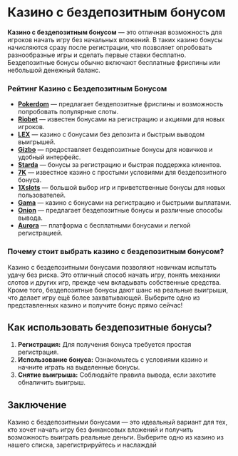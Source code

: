 # Казино с бездепозитным бонусом

**Казино с бездепозитным бонусом** — это отличная возможность для игроков начать игру без начальных вложений. В таких казино бонусы начисляются сразу после регистрации, что позволяет опробовать разнообразные игры и сделать первые ставки бесплатно. Бездепозитные бонусы обычно включают бесплатные фриспины или небольшой денежный баланс.

### Рейтинг Казино с Бездепозитным Бонусом

- **[Pokerdom](https://brandplay.link/4k77v2yx)** — предлагает бездепозитные фриспины и возможность попробовать популярные слоты.
- **[Riobet](https://brandplay.link/7xBLTPyj)** — известен бонусами на регистрацию и акциями для новых игроков.
- **[LEX](https://brandplay.link/zW4hdDFV)** — казино с бонусами без депозита и быстрым выводом выигрышей.
- **[Gizbo](https://brandplay.link/bprXw4YV)** — предоставляет бездепозитные бонусы для новичков и удобный интерфейс.
- **[Starda](https://brandplay.link/fB7xwRFL)** — бонусы за регистрацию и быстрая поддержка клиентов.
- **[7K](https://brandplay.link/BvQyFShp)** — известное казино с простыми условиями для бездепозитного бонуса.
- **[1Xslots](https://brandplay.link/hSB1khtr)** — большой выбор игр и приветственные бонусы для новых пользователей.
- **[Gama](https://brandplay.link/j6NMKsDz)** — казино с бонусами на регистрацию и быстрыми выплатами.
- **[Onion](https://brandplay.link/zBGRVpQ9)** — предлагает бездепозитные бонусы и различные способы вывода.
- **[Aurora](https://10trafic-stat2.com/click/668546556bcc6313411604bd/6766/13032/subaccount)** — платформа с бесплатными бонусами и легкой регистрацией.

### Почему стоит выбрать казино с бездепозитным бонусом?

Казино с бездепозитными бонусами позволяют новичкам испытать удачу без риска. Это отличный способ начать игру, понять механики слотов и других игр, прежде чем вкладывать собственные средства. Кроме того, бездепозитные бонусы дают шанс на реальные выигрыши, что делает игру ещё более захватывающей. Выберите одно из представленных казино и получите бонус прямо сейчас!

## Как использовать бездепозитные бонусы?

1. **Регистрация:** Для получения бонуса требуется простая регистрация.
2. **Использование бонуса:** Ознакомьтесь с условиями казино и начните играть на выделенные бонусы.
3. **Снятие выигрыша:** Соблюдайте правила вывода, если захотите обналичить выигрыш.

## Заключение

Казино с бездепозитными бонусами — это идеальный вариант для тех, кто хочет начать игру без финансовых вложений и получить возможность выиграть реальные деньги. Выберите одно из казино из нашего списка, зарегистрируйтесь и наслаждай
